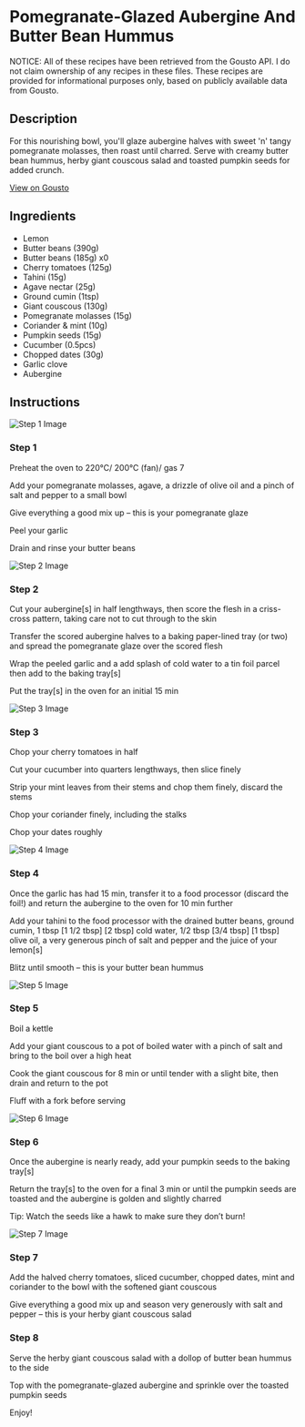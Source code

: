 # Pomegranate-Glazed Aubergine And Butter Bean Hummus

NOTICE: All of these recipes have been retrieved from the Gousto API. I do not claim ownership of any recipes in these files. These recipes are provided for informational purposes only, based on publicly available data from Gousto.

## Description

For this nourishing bowl, you'll glaze aubergine halves with sweet 'n' tangy pomegranate molasses, then roast until charred. Serve with creamy butter bean hummus, herby giant couscous salad and toasted pumpkin seeds for added crunch.  

[View on Gousto](https://www.gousto.co.uk/recipes/cookbook/pomegranate-glazed-aubergine-butter-bean-hummus)

## Ingredients

- Lemon
- Butter beans (390g)
- Butter beans (185g) x0
- Cherry tomatoes (125g)
- Tahini (15g)
- Agave nectar (25g)
- Ground cumin (1tsp)
- Giant couscous (130g)
- Pomegranate molasses (15g)
- Coriander & mint (10g)
- Pumpkin seeds (15g)
- Cucumber (0.5pcs)
- Chopped dates (30g)
- Garlic clove
- Aubergine

## Instructions

![Step 1 Image](https://production-media.gousto.co.uk/cms/recipe-step-image/step-1-1637144295796-x200.jpg)

### Step 1

Preheat the oven to 220°C/ 200°C (fan)/ gas 7

Add your pomegranate molasses, agave, a drizzle of olive oil and a pinch of salt and pepper to a small bowl

Give everything a good mix up – this is your pomegranate glaze

Peel your garlic

Drain and rinse your butter beans

![Step 2 Image](https://production-media.gousto.co.uk/cms/recipe-step-image/step-2-1637144299894-x200.jpg)

### Step 2

Cut your aubergine[s] in half lengthways, then score the flesh in a criss-cross pattern, taking care not to cut through to the skin

Transfer the scored aubergine halves to a baking paper-lined tray (or two) and spread the pomegranate glaze over the scored flesh

Wrap the peeled garlic and a add splash of cold water to a tin foil parcel then add to the baking tray[s]

Put the tray[s] in the oven for an initial 15 min

![Step 3 Image](https://production-media.gousto.co.uk/cms/recipe-step-image/step-3-1637144304066-x200.jpg)

### Step 3

Chop your cherry tomatoes in half

Cut your cucumber into quarters lengthways, then slice finely

Strip your mint leaves from their stems and chop them finely, discard the stems

Chop your coriander finely, including the stalks

Chop your dates roughly

![Step 4 Image](https://production-media.gousto.co.uk/cms/recipe-step-image/step-4-1637144307458-x200.jpg)

### Step 4

Once the garlic has had 15 min, transfer it to a food processor (discard the foil!) and return the aubergine to the oven for 10 min further

Add your tahini to the food processor with the drained butter beans, ground cumin, 1 tbsp <span class="text-purple">[1 1/2 tbsp]</span> <span class="text-danger">[2 tbsp]</span> cold water, 1/2 tbsp <span class="text-purple">[3/4 tbsp] </span><span class="text-danger">[1 tbsp]</span> olive oil, a very generous pinch of salt and pepper and the juice of your lemon[s]

Blitz until smooth – this is your butter bean hummus

![Step 5 Image](https://production-media.gousto.co.uk/cms/recipe-step-image/step-5-1637144340800-x200.jpg)

### Step 5

Boil a kettle

Add your giant couscous to a pot of boiled water with a pinch of salt and bring to the boil over a high heat

Cook the giant couscous for 8 min or until tender with a slight bite, then drain and return to the pot

Fluff with a fork before serving

![Step 6 Image](https://production-media.gousto.co.uk/cms/recipe-step-image/step-6-1637144345184-x200.jpg)

### Step 6

Once the aubergine is nearly ready, add your pumpkin seeds to the baking tray[s]

Return the tray[s] to the oven for a final 3 min or until the pumpkin seeds are toasted and the aubergine is golden and slightly charred

Tip: Watch the seeds like a hawk to make sure they don’t burn!

![Step 7 Image](https://production-media.gousto.co.uk/cms/recipe-step-image/step-7-1637144349639-x200.jpg)

### Step 7

Add the halved cherry tomatoes, sliced cucumber, chopped dates, mint and coriander to the bowl with the softened giant couscous

Give everything a good mix up and season very generously with salt and pepper – this is your herby giant couscous salad

### Step 8

Serve the herby giant couscous salad with a dollop of butter bean hummus to the side

Top with the pomegranate-glazed aubergine and sprinkle over the toasted pumpkin seeds

Enjoy!

